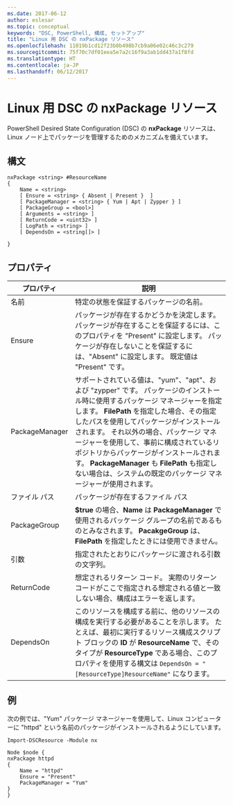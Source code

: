 ```yaml
---
ms.date: 2017-06-12
author: eslesar
ms.topic: conceptual
keywords: "DSC, PowerShell, 構成, セットアップ"
title: "Linux 用 DSC の nxPackage リソース"
ms.openlocfilehash: 11019b1cd12f23b0b498b7cb9a06e02c46c3c279
ms.sourcegitcommit: 75f70c7df01eea5e7a2c16f9a3ab1dd437a1f8fd
ms.translationtype: HT
ms.contentlocale: ja-JP
ms.lasthandoff: 06/12/2017
---
```

# <a name="dsc-for-linux-nxpackage-resource"></a>Linux 用 DSC の nxPackage リソース

PowerShell Desired State Configuration (DSC) の **nxPackage** リソースは、Linux ノード上でパッケージを管理するためのメカニズムを備えています。

## <a name="syntax"></a>構文

```
nxPackage <string> #ResourceName
{
    Name = <string>
    [ Ensure = <string> { Absent | Present }  ]
    [ PackageManager = <string> { Yum | Apt | Zypper } ]
    [ PackageGroup = <bool>]
    [ Arguments = <string> ]
    [ ReturnCode = <uint32> ]
    [ LogPath = <string> ]
    [ DependsOn = <string[]> ]
    
}
```

## <a name="properties"></a>プロパティ

|  プロパティ |  説明 | 
|---|---|
| 名前| 特定の状態を保証するパッケージの名前。| 
| Ensure| パッケージが存在するかどうかを決定します。 パッケージが存在することを保証するには、このプロパティを "Present" に設定します。 パッケージが存在しないことを保証するには、"Absent" に設定します。 既定値は "Present" です。|  
| PackageManager| サポートされている値は、"yum"、"apt"、および "zypper" です。 パッケージのインストール時に使用するパッケージ マネージャーを指定します。 **FilePath** を指定した場合、その指定したパスを使用してパッケージがインストールされます。 それ以外の場合、パッケージ マネージャーを使用して、事前に構成されているリポジトリからパッケージがインストールされます。 **PackageManager** も **FilePath** も指定しない場合は、システムの既定のパッケージ マネージャーが使用されます。| 
| ファイル パス| パッケージが存在するファイル パス| 
| PackageGroup| **$true** の場合、**Name** は **PackageManager** で使用されるパッケージ グループの名前であるものとみなされます。 **PacakgeGroup** は、**FilePath** を指定したときには使用できません。| 
| 引数| 指定されたとおりにパッケージに渡される引数の文字列。| 
| ReturnCode| 想定されるリターン コード。 実際のリターン コードがここで指定される想定される値と一致しない場合、構成はエラーを返します。| 
| DependsOn | このリソースを構成する前に、他のリソースの構成を実行する必要があることを示します。 たとえば、最初に実行するリソース構成スクリプト ブロックの **ID** が **ResourceName** で、そのタイプが **ResourceType** である場合、このプロパティを使用する構文は `DependsOn = "[ResourceType]ResourceName"` になります。| 

## <a name="example"></a>例

次の例では、"Yum" パッケージ マネージャーを使用して、Linux コンピューターに "httpd" という名前のパッケージがインストールされるようにしています。

```
Import-DSCResource -Module nx 

Node $node {
nxPackage httpd
{
    Name = "httpd"
    Ensure = "Present"
    PackageManager = "Yum"
}
}
```

